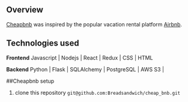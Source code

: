 ## Overview
[Cheapbnb](https://cheap-bnb.herokuapp.com/) was inspired by the popular vacation rental platform [Airbnb](https://www.airbnb.com/).

## Technologies used
**Frontend**
Javascript | Nodejs | React | Redux |  CSS | HTML

**Backend**
Python | Flask | SQLAlchemy | PostgreSQL | AWS S3 |

##Cheapbnb setup
1. clone this repository ```git@github.com:Breadsandwich/cheap_bnb.git```
